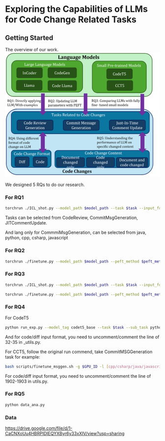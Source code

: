 
# Exploring the Capabilities of LLMs for Code Change Related Tasks
## Getting Started

The overview of our work.
![overview](./overview.png)

We designed 5 RQs to do our research.
### For RQ1 

```bash
torchrun ./ICL_shot.py --model_path $model_path --task $task --input_form diff --num_shot $shot --model_max_length 1024 --lang $lang
```
Tasks can be selected from CodeReview, CommitMsgGeneration, JITCommentUpdate.

And lang only for CommmiMsgGeneration, can be selected from java, python, cpp, csharp, javascript


### For RQ2

```bash
torchrun ./finetune.py --model_path $model_path --peft_method $peft_method --task $task --input_form diff --langs $langs  
```

### For RQ3 

```bash
torchrun ./ICL_shot.py --model_path $model_path --task $task --input_form code --num_shot $shot --model_max_length 1024 --lang $lang
```

```bash
torchrun ./finetune.py --model_path $model_path --peft_method $peft_method --task $task --input_form code --langs $langs  
```

### For RQ4
For CodeT5
```bash
python run_exp.py --model_tag codet5_base --task $task --sub_task python
```
And for code/diff input format, you need to uncomment/comment the line of 32-35 in _utils.py.

For CCT5, follow the original run commend, take CommitMSGGeneration task for example:
```bash
bash scripts/finetune_msggen.sh -g $GPU_ID -l [cpp/csharp/java/javascript/python/fira]
```
For code/diff input format, you need to uncomment/comment the line of 1902-1903 in utils.py.

### For RQ5
```bash
python data_ana.py
```

### Data
https://drive.google.com/file/d/1-CaCNXoUu4HBRPIDIEQYXByr6y33xXIV/view?usp=sharing




